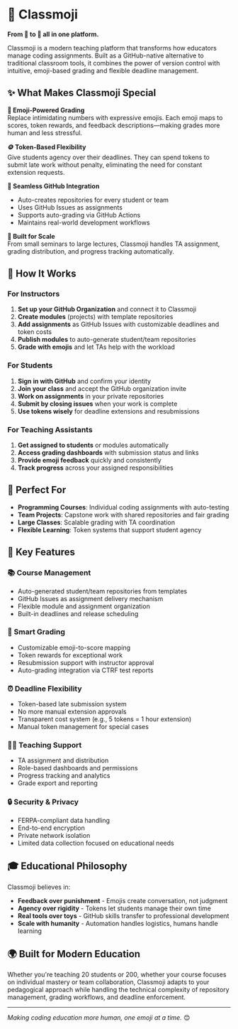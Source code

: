# 🎯 Classmoji

**From 🤷 to 🎯 all in one platform.**

Classmoji is a modern teaching platform that transforms how educators manage coding assignments. Built as a GitHub-native alternative to traditional classroom tools, it combines the power of version control with intuitive, emoji-based grading and flexible deadline management.

## ✨ What Makes Classmoji Special

**🎨 Emoji-Powered Grading**  
Replace intimidating numbers with expressive emojis. Each emoji maps to scores, token rewards, and feedback descriptions—making grades more human and less stressful.

**🪙 Token-Based Flexibility**  
Give students agency over their deadlines. They can spend tokens to submit late work without penalty, eliminating the need for constant extension requests.

**🤖 Seamless GitHub Integration**

- Auto-creates repositories for every student or team
- Uses GitHub Issues as assignments
- Supports auto-grading via GitHub Actions
- Maintains real-world development workflows

**👥 Built for Scale**  
From small seminars to large lectures, Classmoji handles TA assignment, grading distribution, and progress tracking automatically.

## 🚀 How It Works

### For Instructors

1. **Set up your GitHub Organization** and connect it to Classmoji
2. **Create modules** (projects) with template repositories
3. **Add assignments** as GitHub Issues with customizable deadlines and token costs
4. **Publish modules** to auto-generate student/team repositories
5. **Grade with emojis** and let TAs help with the workload

### For Students

1. **Sign in with GitHub** and confirm your identity
2. **Join your class** and accept the GitHub organization invite
3. **Work on assignments** in your private repositories
4. **Submit by closing issues** when your work is complete
5. **Use tokens wisely** for deadline extensions and resubmissions

### For Teaching Assistants

1. **Get assigned to students** or modules automatically
2. **Access grading dashboards** with submission status and links
3. **Provide emoji feedback** quickly and consistently
4. **Track progress** across your assigned responsibilities

## 🎯 Perfect For

- **Programming Courses**: Individual coding assignments with auto-testing
- **Team Projects**: Capstone work with shared repositories and fair grading
- **Large Classes**: Scalable grading with TA coordination
- **Flexible Learning**: Token systems that support student agency

## 🌟 Key Features

### 📚 Course Management

- Auto-generated student/team repositories from templates
- GitHub Issues as assignment delivery mechanism
- Flexible module and assignment organization
- Built-in deadlines and release scheduling

### 🎨 Smart Grading

- Customizable emoji-to-score mapping
- Token rewards for exceptional work
- Resubmission support with instructor approval
- Auto-grading integration via CTRF test reports

### ⏰ Deadline Flexibility

- Token-based late submission system
- No more manual extension approvals
- Transparent cost system (e.g., 5 tokens = 1 hour extension)
- Manual token management for special cases

### 👨‍🏫 Teaching Support

- TA assignment and distribution
- Role-based dashboards and permissions
- Progress tracking and analytics
- Grade export and reporting

### 🔒 Security & Privacy

- FERPA-compliant data handling
- End-to-end encryption
- Private network isolation
- Limited data collection focused on educational needs

## 🎓 Educational Philosophy

Classmoji believes in:

- **Feedback over punishment** - Emojis create conversation, not judgment
- **Agency over rigidity** - Tokens let students manage their own time
- **Real tools over toys** - GitHub skills transfer to professional development
- **Scale with humanity** - Automation handles logistics, humans handle learning

## 🌍 Built for Modern Education

Whether you're teaching 20 students or 200, whether your course focuses on individual mastery or team collaboration, Classmoji adapts to your pedagogical approach while handling the technical complexity of repository management, grading workflows, and deadline enforcement.

---

_Making coding education more human, one emoji at a time._ 😊
